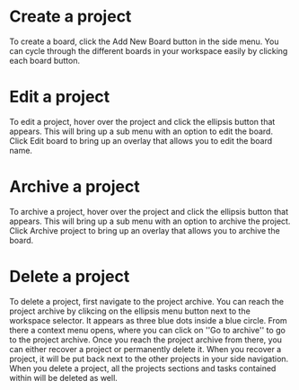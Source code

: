 # Create a project

To create a board, click the Add New Board button in the side menu. You can cycle through the different boards in your workspace easily by clicking each board button.

# Edit a project

To edit a project, hover over the project and click the ellipsis button that appears. This will bring up a sub menu with an option to edit the board. Click Edit board to bring up an overlay that allows you to edit the board name.

# Archive a project

To archive a project, hover over the project and click the ellipsis button that appears. This will bring up a sub menu with an option to archive the project. Click Archive project to bring up an overlay that allows you to archive the board.

# Delete a project

To delete a project, first navigate to the project archive. You can reach the project archive by clikcing on the ellipsis menu button next to the workspace selector. It appears as three blue dots inside a blue circle. From there a context menu opens, where you can click on ''Go to archive'' to go to the project archive. Once you reach the project archive from there, you can either recover a project or permanently delete it. When you recover a project, it will be put back next to the other projects in your side navigation. When you delete a project, all the projects sections and tasks contained within will be deleted as well.
